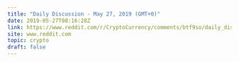 ```yaml
---
title: "Daily Discussion - May 27, 2019 (GMT+0)"
date: 2019-05-27T08:16:28Z
link: https://www.reddit.com/r/CryptoCurrency/comments/btf9so/daily_discussion_may_27_2019_gmt0/?utm_medium=RSS&utm_source=hune
site: www.reddit.com
topic: crypto
draft: false
---
```

